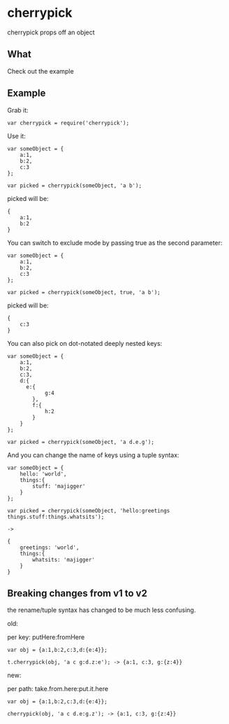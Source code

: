 cherrypick
==========

cherrypick props off an object

## What

Check out the example

## Example

Grab it:

    var cherrypick = require('cherrypick');

Use it:

    var someObject = {
        a:1,
        b:2,
        c:3
    };

    var picked = cherrypick(someObject, 'a b');

picked will be:

    {
        a:1,
        b:2
    }

You can switch to exclude mode by passing true as the second parameter:

    var someObject = {
        a:1,
        b:2,
        c:3
    };

    var picked = cherrypick(someObject, true, 'a b');

picked will be:

    {
        c:3
    }

You can also pick on dot-notated deeply nested keys:

    var someObject = {
        a:1,
        b:2,
        c:3,
        d:{
          e:{
                g:4
            },
            f:{
                h:2
            }
        }
    };

    var picked = cherrypick(someObject, 'a d.e.g');

And you can change the name of keys using a tuple syntax:

    var someObject = {
        hello: 'world',
        things:{
            stuff: 'majigger'
        }
    };

    var picked = cherrypick(someObject, 'hello:greetings things.stuff:things.whatsits');

    ->

    {
        greetings: 'world',
        things:{
            whatsits: 'majigger'
        }
    }

## Breaking changes from v1 to v2

the rename/tuple syntax has changed to be much less confusing.

old:

per key: putHere:fromHere

    var obj = {a:1,b:2,c:3,d:{e:4}};

    t.cherrypick(obj, 'a c g:d.z:e'); -> {a:1, c:3, g:{z:4}}

new:

per path: take.from.here:put.it.here

    var obj = {a:1,b:2,c:3,d:{e:4}};

    cherrypick(obj, 'a c d.e:g.z'); -> {a:1, c:3, g:{z:4}}